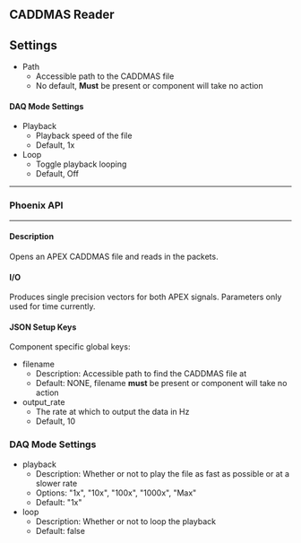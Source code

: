 ## CADDMAS Reader
## Settings

* Path
  * Accessible path to the CADDMAS file
  * No default, **Must** be present or component will take no action

#### DAQ Mode Settings

* Playback
  * Playback speed of the file
  * Default, 1x
* Loop
  * Toggle playback looping
  * Default, Off

***

### Phoenix API

***

#### Description

Opens an APEX CADDMAS file and reads in the packets.

#### I/O

Produces single precision vectors for both APEX signals. Parameters only used for time currently.

#### JSON Setup Keys

Component specific global keys:
- filename
	- Description: Accessible path to find the CADDMAS file at
	- Default: NONE, filename **must** be present or component will take no action
- output_rate
	- The rate at which to output the data in Hz
	- Default, 10

### DAQ Mode Settings
- playback
	- Description: Whether or not to play the file as fast as possible or at a slower rate
	- Options: "1x", "10x", "100x", "1000x", "Max"
	- Default: "1x"
- loop
	- Description: Whether or not to loop the playback
	- Default: false
